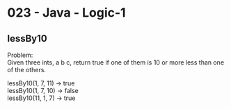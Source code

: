 023 - Java - Logic-1
====================

lessBy10
----------

Problem:  
Given three ints, a b c, return true if one of them is 10 or more less than one of the others. 
>
lessBy10(1, 7, 11) → true  
lessBy10(1, 7, 10) → false  
lessBy10(11, 1, 7) → true  